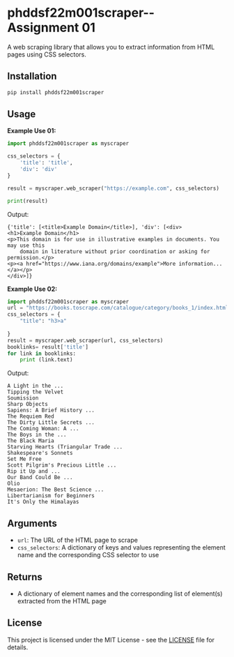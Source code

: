 # phddsf22m001scraper-- Assignment 01

A web scraping library that allows you to extract information from HTML pages using CSS selectors.

## Installation

```bash
pip install phddsf22m001scraper
```

## Usage

**Example Use 01:**

```python
import phddsf22m001scraper as myscraper

css_selectors = {
    'title': 'title',
    'div': 'div'
}

result = myscraper.web_scraper("https://example.com", css_selectors)

print(result)
```

Output:

```
{'title': [<title>Example Domain</title>], 'div': [<div>
<h1>Example Domain</h1>
<p>This domain is for use in illustrative examples in documents. You may use this
    domain in literature without prior coordination or asking for permission.</p>
<p><a href="https://www.iana.org/domains/example">More information...</a></p>
</div>]}
```

**Example Use 02:**

```python
import phddsf22m001scraper as myscraper
url = "https://books.toscrape.com/catalogue/category/books_1/index.html"
css_selectors = {
    "title": "h3>a"
   
}
result = myscraper.web_scraper(url, css_selectors)
booklinks= result['title']
for link in booklinks:
    print (link.text)
```

Output:

```
A Light in the ...
Tipping the Velvet
Soumission
Sharp Objects
Sapiens: A Brief History ...
The Requiem Red
The Dirty Little Secrets ...
The Coming Woman: A ...
The Boys in the ...
The Black Maria
Starving Hearts (Triangular Trade ...
Shakespeare's Sonnets
Set Me Free
Scott Pilgrim's Precious Little ...
Rip it Up and ...
Our Band Could Be ...
Olio
Mesaerion: The Best Science ...
Libertarianism for Beginners
It's Only the Himalayas
```

## Arguments

- `url`: The URL of the HTML page to scrape
- `css_selectors`: A dictionary of keys and values representing the element name and the corresponding CSS selector to use

## Returns

- A dictionary of element names and the corresponding list of element(s) extracted from the HTML page

## License

This project is licensed under the MIT License - see the [LICENSE](https://chat.openai.com/LICENSE) file for details.